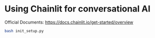 # Using Chainlit for conversational AI

Official Documents: https://docs.chainlit.io/get-started/overview

```bash
bash init_setup.py
```



